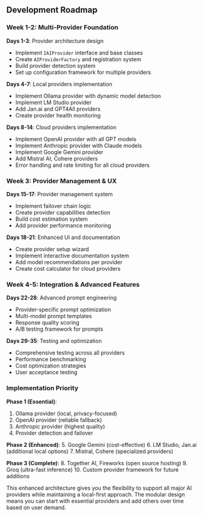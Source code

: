 ## Development Roadmap

### **Week 1-2: Multi-Provider Foundation**
**Days 1-3**: Provider architecture design
- Implement `IAIProvider` interface and base classes
- Create `AIProviderFactory` and registration system
- Build provider detection system
- Set up configuration framework for multiple providers

**Days 4-7**: Local providers implementation
- Implement Ollama provider with dynamic model detection
- Implement LM Studio provider
- Add Jan.ai and GPT4All providers
- Create provider health monitoring

**Days 8-14**: Cloud providers implementation
- Implement OpenAI provider with all GPT models
- Implement Anthropic provider with Claude models
- Implement Google Gemini provider
- Add Mistral AI, Cohere providers
- Error handling and rate limiting for all cloud providers

### **Week 3: Provider Management & UX**
**Days 15-17**: Provider management system
- Implement failover chain logic
- Create provider capabilities detection
- Build cost estimation system
- Add provider performance monitoring

**Days 18-21**: Enhanced UI and documentation
- Create provider setup wizard
- Implement interactive documentation system
- Add model recommendations per provider
- Create cost calculator for cloud providers

### **Week 4-5: Integration & Advanced Features**
**Days 22-28**: Advanced prompt engineering
- Provider-specific prompt optimization
- Multi-model prompt templates
- Response quality scoring
- A/B testing framework for prompts

**Days 29-35**: Testing and optimization
- Comprehensive testing across all providers
- Performance benchmarking
- Cost optimization strategies
- User acceptance testing

### **Implementation Priority**

**Phase 1 (Essential)**:
1. Ollama provider (local, privacy-focused)
2. OpenAI provider (reliable fallback)
3. Anthropic provider (highest quality)
4. Provider detection and failover

**Phase 2 (Enhanced)**:
5. Google Gemini (cost-effective)
6. LM Studio, Jan.ai (additional local options)
7. Mistral, Cohere (specialized providers)

**Phase 3 (Complete)**:
8. Together AI, Fireworks (open source hosting)
9. Groq (ultra-fast inference)
10. Custom provider framework for future additions

This enhanced architecture gives you the flexibility to support all major AI providers while maintaining a local-first approach. The modular design means you can start with essential providers and add others over time based on user demand.
